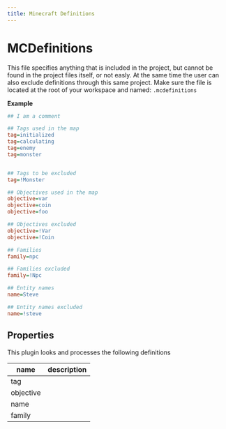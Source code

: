 ```yaml
---
title: Minecraft Definitions
---
```


# MCDefinitions

This file specifies anything that is included in the project, but cannot be found in the project files itself, or not easly. At the same time the user can also exclude definitions
through this same project. Make sure the file is located at the root of your workspace and named: `.mcdefinitions`

**Example**

```ini
## I am a comment

## Tags used in the map
tag=initialized
tag=calculating
tag=enemy
tag=monster


## Tags to be excluded
tag=!Monster

## Objectives used in the map
objective=var
objective=coin
objective=foo

## Objectives excluded
objective=!Var
objective=!Coin

## Families
family=npc

## Families excluded
family=!Npc

## Entity names
name=Steve

## Entity names excluded
name=!steve
```

## Properties

This plugin looks and processes the following definitions

| name      | description |
| --------- | ----------- |
| tag       |             |
| objective |             |
| name      |             |
| family    |             |
